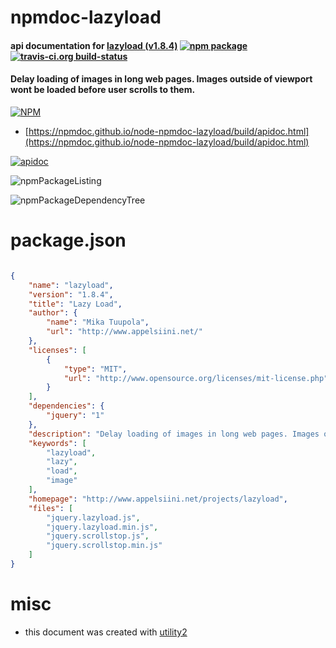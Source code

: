 # npmdoc-lazyload

#### api documentation for  [lazyload (v1.8.4)](http://www.appelsiini.net/projects/lazyload)  [![npm package](https://img.shields.io/npm/v/npmdoc-lazyload.svg?style=flat-square)](https://www.npmjs.org/package/npmdoc-lazyload) [![travis-ci.org build-status](https://api.travis-ci.org/npmdoc/node-npmdoc-lazyload.svg)](https://travis-ci.org/npmdoc/node-npmdoc-lazyload)

#### Delay loading of images in long web pages. Images outside of viewport wont be loaded before user scrolls to them.

[![NPM](https://nodei.co/npm/lazyload.png?downloads=true&downloadRank=true&stars=true)](https://www.npmjs.com/package/lazyload)

- [https://npmdoc.github.io/node-npmdoc-lazyload/build/apidoc.html](https://npmdoc.github.io/node-npmdoc-lazyload/build/apidoc.html)

[![apidoc](https://npmdoc.github.io/node-npmdoc-lazyload/build/screenCapture.buildCi.browser.%252Ftmp%252Fbuild%252Fapidoc.html.png)](https://npmdoc.github.io/node-npmdoc-lazyload/build/apidoc.html)

![npmPackageListing](https://npmdoc.github.io/node-npmdoc-lazyload/build/screenCapture.npmPackageListing.svg)

![npmPackageDependencyTree](https://npmdoc.github.io/node-npmdoc-lazyload/build/screenCapture.npmPackageDependencyTree.svg)



# package.json

```json

{
    "name": "lazyload",
    "version": "1.8.4",
    "title": "Lazy Load",
    "author": {
        "name": "Mika Tuupola",
        "url": "http://www.appelsiini.net/"
    },
    "licenses": [
        {
            "type": "MIT",
            "url": "http://www.opensource.org/licenses/mit-license.php"
        }
    ],
    "dependencies": {
        "jquery": "1"
    },
    "description": "Delay loading of images in long web pages. Images outside of viewport wont be loaded before user scrolls to them.",
    "keywords": [
        "lazyload",
        "lazy",
        "load",
        "image"
    ],
    "homepage": "http://www.appelsiini.net/projects/lazyload",
    "files": [
        "jquery.lazyload.js",
        "jquery.lazyload.min.js",
        "jquery.scrollstop.js",
        "jquery.scrollstop.min.js"
    ]
}
```



# misc
- this document was created with [utility2](https://github.com/kaizhu256/node-utility2)
